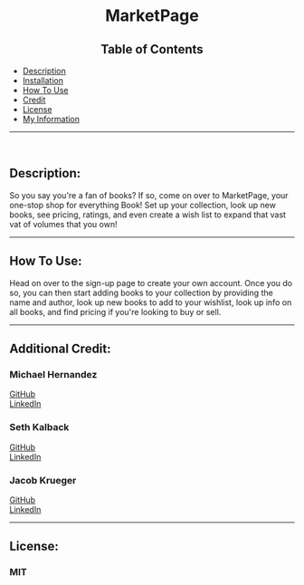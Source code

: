 
# <center> MarketPage

## <center> **Table of Contents**
- [Description](#description)
- [Installation](#installation-steps)
- [How To Use](#how-to-use)
- [Credit](#additional-credit)
- [License](#license)
- [My Information](#my-information)

---
<br>

## Description: 
So you say you're a fan of books? If so, come on over to MarketPage, your one-stop shop for everything Book! Set up your collection, look up new books, see pricing, ratings, and even create a wish list to expand that vast vat of volumes that you own!

---

## How To Use:

Head on over to the sign-up page to create your own account. Once you do so, you can then start adding books to your collection by providing the name and author, look up new books to add to your wishlist, look up info on all books, and find pricing if you're looking to buy or sell.

---

## Additional Credit:

### Michael Hernandez  
[GitHub](https://github.com/MH4454)  
[LinkedIn](https://www.linkedin.com/in/michael-hernandez-303a8ba3/)  
### Seth Kalback  
[GitHub](https://github.com/skalback)  
[LinkedIn](https://www.linkedin.com/in/seth-kalback-a067b091/)  
### Jacob Krueger  
[GitHub](https://github.com/GeminiTrinity)  
[LinkedIn](https://www.linkedin.com/in/jacobmkrueger/)

---

## License:
### MIT